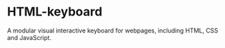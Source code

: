 # HTML-keyboard
A modular visual interactive keyboard for webpages, including HTML, CSS and JavaScript.
